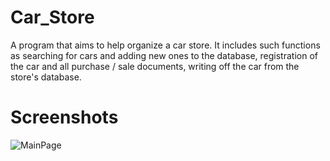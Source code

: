 # Car_Store
A program that aims to help organize a car store. It includes such functions as searching for cars and adding new ones to the database, registration of the car and all purchase / sale documents, writing off the car from the store's database.

# Screenshots

![MainPage](https://github.com/vdmytro/Car_Store/doc/main/MainPage.png?raw=true)